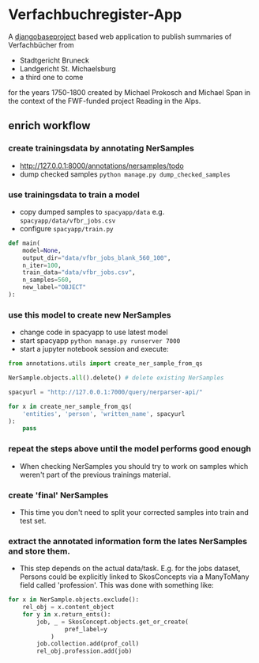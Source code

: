 # Verfachbuchregister-App

A [djangobaseproject](https://github.com/acdh-oeaw/djangobaseproject) based web application to publish summaries of Verfachbücher from

* Stadtgericht Bruneck
* Landgericht St. Michaelsburg
* a third one to come

for the years 1750-1800 created by Michael Prokosch and Michael Span in the context of the FWF-funded project Reading in the Alps.


## enrich workflow


### create trainingsdata by annotating NerSamples
*  http://127.0.0.1:8000/annotations/nersamples/todo
* dump checked samples `python manage.py dump_checked_samples`

### use trainingsdata to train a model
* copy dumped samples to `spacyapp/data` e.g. `spacyapp/data/vfbr_jobs.csv`
* configure `spacyapp/train.py`

```python
def main(
    model=None,
    output_dir="data/vfbr_jobs_blank_560_100",
    n_iter=100,
    train_data="data/vfbr_jobs.csv",
    n_samples=560,
    new_label="OBJECT"
):
```

### use this model to create new NerSamples

* change code in spacyapp to use latest model
* start spacyapp `python manage.py runserver 7000`
* start a jupyter notebook session and execute:

```python
from annotations.utils import create_ner_sample_from_qs

NerSample.objects.all().delete() # delete existing NerSamples

spacyurl = "http://127.0.0.1:7000/query/nerparser-api/"

for x in create_ner_sample_from_qs(
    'entities', 'person', 'written_name', spacyurl
):
    pass
```
### repeat the steps above until the model performs good enough

* When checking NerSamples you should try to work on samples which weren't part of the previous trainings material.

### create 'final' NerSamples

* This time you don't need to split your corrected samples into train and test set.

### extract the annotated information form the lates NerSamples and store them.

* This step depends on the actual data/task. E.g. for the jobs dataset, Persons could be explicitly linked to SkosConcepts via a ManyToMany field called 'profession'. This was done with something like:

```python
for x in NerSample.objects.exclude():
    rel_obj = x.content_object
    for y in x.return_ents():
        job, _ = SkosConcept.objects.get_or_create(
                pref_label=y
            )
        job.collection.add(prof_coll)
        rel_obj.profession.add(job)
```
